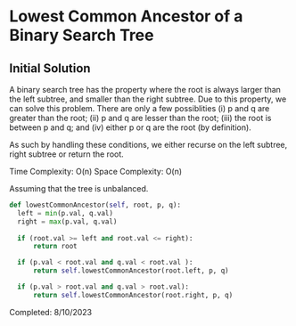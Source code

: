 # Lowest Common Ancestor of a Binary Search Tree

## Initial Solution

A binary search tree has the property where the root is always larger than the left subtree, and smaller than the right subtree. Due to this property, we can solve this problem. There are only a few possiblities (i) p and q are greater than the root; (ii) p and q are lesser than the root; (iii) the root is between p and q; and (iv) either p or q are the root (by definition).

As such by handling these conditions, we either recurse on the left subtree, right subtree or return the root.

Time Complexity: O(n)
Space Complexity: O(n)

Assuming that the tree is unbalanced.

```python
def lowestCommonAncestor(self, root, p, q):
  left = min(p.val, q.val)
  right = max(p.val, q.val)
  
  if (root.val >= left and root.val <= right):
      return root

  if (p.val < root.val and q.val < root.val ):
      return self.lowestCommonAncestor(root.left, p, q)

  if (p.val > root.val and q.val > root.val):
      return self.lowestCommonAncestor(root.right, p, q)
```

Completed: 8/10/2023
